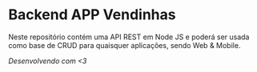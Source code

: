 # Backend APP Vendinhas

Neste repositório contém uma API REST em Node JS e poderá ser usada como base de CRUD para quaisquer aplicações, sendo Web & Mobile.

_Desenvolvendo com <3_
